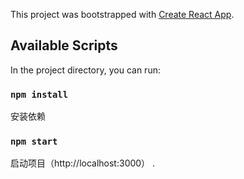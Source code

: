 This project was bootstrapped with [Create React App](https://github.com/facebook/create-react-app).

## Available Scripts

In the project directory, you can run:


### `npm install`

安装依赖

### `npm start`

启动项目（http://localhost:3000） .<br>


